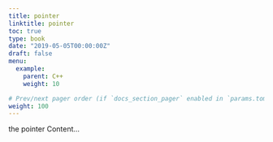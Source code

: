 ```yaml
---
title: pointer
linktitle: pointer
toc: true
type: book
date: "2019-05-05T00:00:00Z"
draft: false
menu:
  example:
    parent: C++
    weight: 10

# Prev/next pager order (if `docs_section_pager` enabled in `params.toml`)
weight: 100
---
```


the pointer Content...
